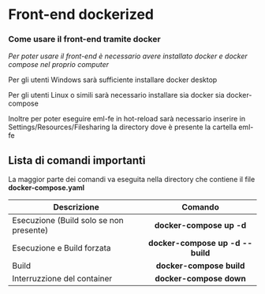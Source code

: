 # Front-end dockerized

### Come usare il front-end tramite docker

*Per poter usare il front-end è necessario avere installato docker e docker compose nel proprio computer*

Per gli utenti Windows sarà sufficiente installare docker desktop

Per gli utenti Linux o simili sarà necessario installare sia docker sia docker-compose

Inoltre per poter eseguire eml-fe in hot-reload sarà necessario inserire in Settings/Resources/Filesharing la directory dove è presente la cartella eml-fe
## Lista di comandi importanti

La maggior parte dei comandi va eseguita nella directory che contiene il file **docker-compose.yaml**

| Descrizione   							| Comando 		|
| ------------- 							|:-------------:|
| Esecuzione (Build solo se non presente)	| **docker-compose up -d**	|
| Esecuzione e Build forzata				| **docker-compose up -d --build**	|
| Build      								| **docker-compose build**	|
| Interruzzione del container				| **docker-compose down**	|
